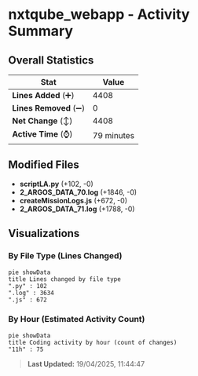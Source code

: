 # nxtqube_webapp - Activity Summary 

## Overall Statistics

| Stat                   | Value                                                             |
| ---------------------- | ----------------------------------------------------------------- |
| **Lines Added** (➕)   | 4408                                          |
| **Lines Removed** (➖) | 0                                        |
| **Net Change** (↕)    | 4408                |
| **Active Time** (⌚)   | 79 minutes |


## Modified Files
- **scriptLA.py** (+102, -0)
- **2_ARGOS_DATA_70.log** (+1846, -0)
- **createMissionLogs.js** (+672, -0)
- **2_ARGOS_DATA_71.log** (+1788, -0)

## Visualizations

### By File Type (Lines Changed)

```mermaid
pie showData
title Lines changed by file type
".py" : 102
".log" : 3634
".js" : 672
```

### By Hour (Estimated Activity Count)

```mermaid
pie showData
title Coding activity by hour (count of changes)
"11h" : 75
```


> **Last Updated:** 19/04/2025, 11:44:47